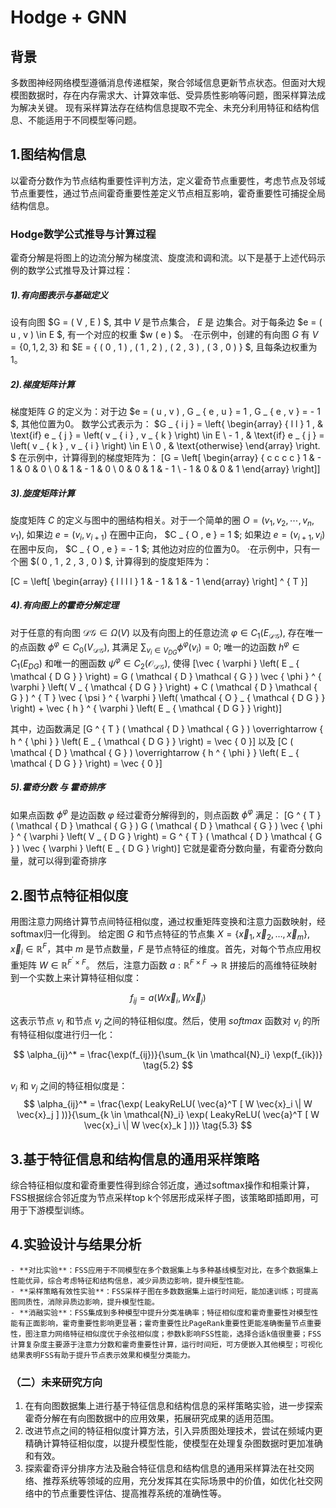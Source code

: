 # Hodge + GNN

## 背景
多数图神经网络模型遵循消息传递框架，聚合邻域信息更新节点状态。但面对大规模图数据时，存在内存需求大、计算效率低、受异质性影响等问题，图采样算法成为解决关键。
现有采样算法存在结构信息提取不完全、未充分利用特征和结构信息、不能适用于不同模型等问题。


## 1.图结构信息
以霍奇分数作为节点结构重要性评判方法，定义霍奇节点重要性，考虑节点及邻域节点重要性，通过节点间霍奇重要性差定义节点相互影响，霍奇重要性可捕捉全局结构信息。
### Hodge数学公式推导与计算过程
霍奇分解是将图上的边流分解为梯度流、旋度流和调和流。以下是基于上述代码示例的数学公式推导及计算过程： 
##### 1).有向图表示与基础定义

设有向图 $G = ( V , E ) $, 其中 $V$ 是节点集合， $E$ 是 边集合。对于每条边 $e = ( u , v ) \in E $, 有一个对应的权重 $w ( e ) $。 
·在示例中，创建的有向图 $G$ 有 $V = \{ 0 , 1 , 2 , 3 \}$ 和 $E = \{ ( 0 , 1 ) , ( 1 , 2 ) , ( 2 , 3 ) , ( 3 , 0 ) \} $, 且每条边权重为1。 

##### 2).梯度矩阵计算
梯度矩阵 $G$ 的定义为：对于边 $e = ( u , v ) , G _ { e , u } = 1 , G _ { e , v } = - 1 $, 其他位置为0。 
数学公式表示为： $G _ { i j } = \left\{ \begin{array} { l l } 1 , & \text{if} e _ { j } = \left( v _ { i } , v _ { k } \right) \in E \\ - 1 , & \text{if} e _ { j } = \left( v _ { k } , v _ { i } \right) \in E \\ 0 , & \text{otherwise} \end{array} \right. $ 
在示例中，计算得到的梯度矩阵为： 
\[G = \left[ \begin{array} { c c c c } 1 & - 1 & 0 & 0 \\ 0 & 1 & - 1 & 0 \\ 0 & 0 & 1 & - 1 \\ - 1 & 0 & 0 & 1 \end{array} \right]\] 
##### 3).旋度矩阵计算
旋度矩阵 $C$ 的定义与图中的圈结构相关。对于一个简单的圈 $O = \left( v _ { 1 } , v _ { 2 } , \cdots , v _ { n } , v _ { 1 } \right) ,$ 如果边 $e = \left( v _ { i } , v _ { i + 1 } \right)$ 在圈中正向， $C _ { O , e } = 1 $; 如果边 $e = \left( v _ { i + 1 } , v _ { i } \right)$ 在圈中反向， $C _ { O , e } = - 1 $; 其他边对应的位置为0。 ·在示例中，只有一个圈 $( 0 , 1 , 2 , 3 , 0 ) $, 计算得到的旋度矩阵为： 

\[C = \left[ \begin{array} { l l l l } 1 & - 1 & 1 & - 1 \end{array} \right] ^ { T }\] 

##### 4).有向图上的霍奇分解定理
对于任意的有向图 $\mathcal { D } \mathcal { G } \in \Omega ( V )$ 以及有向图上的任意边流 $\varphi \in C _ { 1 } \left( E _ { \mathcal { D G } } \right) ,$ 存在唯一的点函数 $\phi ^ { \varphi } \in C _ { 0 } \left( V _ { \mathcal { D G } } \right) ,$ 其满足 $\sum _ { v _ { i } \in V _ { D G } } \phi ^ { \varphi } \left( v _ { i } \right) = 0 ;$ 唯一的边函数 $h ^ { \varphi } \in C _ { 1 } \left( E _ { D G } \right)$ 和唯一的圈函数 $\psi ^ { \varphi } \in C _ { 2 } \left( \mathcal { O } _ { \mathcal { D G } } \right) ,$ 使得 \[\vec { \varphi } \left( E _ { \mathcal { D G } } \right) = G ( \mathcal { D } \mathcal { G } ) \vec { \phi } ^ { \varphi } \left( V _ { \mathcal { D G } } \right) + C ( \mathcal { D } \mathcal { G } ) ^ { T } \vec { \psi } ^ { \varphi } \left( \mathcal { O } _ { \mathcal { D G } } \right) + \vec { h } ^ { \varphi } \left( E _ { \mathcal { D G } } \right)\]

其中，边函数满足
 \[G ^ { T } ( \mathcal { D } \mathcal { G } ) \overrightarrow { h ^ { \phi } } \left( E _ { \mathcal { D G } } \right) = \vec { 0 }\] 以及
 \[C ( \mathcal { D } \mathcal { G } ) \overrightarrow { h ^ { \phi } } \left( E _ { \mathcal { D G } } \right) = \vec { 0 }\]

##### 5).霍奇分数 与 霍奇排序
如果点函数 $\phi ^ { \varphi }$ 是边函数 $\varphi$ 经过霍奇分解得到的，则点函数 $\phi ^ { \varphi }$ 满足： 
\[G ^ { T } ( \mathcal { D } \mathcal { G } ) G ( \mathcal { D } \mathcal { G } ) \vec { \phi } ^ { \varphi } \left( V _ { D G } \right) = G ^ { T } ( \mathcal { D } \mathcal { G } ) \vec { \varphi } \left( E _ { D G } \right)\] 
它就是霍奇分数向量，有霍奇分数向量，就可以得到霍奇排序

## 2.图节点特征相似度
用图注意力网络计算节点间特征相似度，通过权重矩阵变换和注意力函数映射，经softmax归一化得到。
给定图 $G$ 和节点特征的节点集 $X = \{ \vec{x}_1, \vec{x}_2, \ldots, \vec{x}_m \}, \vec{x}_i \in \mathbb{R}^F$，其中 $m$ 是节点数量，$F$ 是节点特征的维度。首先，对每个节点应用权重矩阵 $W \in \mathbb{R}^{F^{'} \times F}$。
然后，注意力函数 $a: \mathbb{R}^{F \times F} \rightarrow \mathbb{R}$ 拼接后的高维特征映射到一个实数上来计算特征相似度：

$$
f_{ij} = a(W \vec{x}_i, W \vec{x}_j)
\tag{5.1}
$$

这表示节点 $v_i$ 和节点 $v_j$ 之间的特征相似度。然后，使用 $softmax$ 函数对 $v_i$ 的所有特征相似度进行归一化：

$$
\alpha_{ij}^*  = \frac{\exp(f_{ij})}{\sum_{k \in \mathcal{N}_i} \exp(f_{ik})}
\tag{5.2}
$$

$v_i$ 和 $v_j$ 之间的特征相似度是：
$$
\alpha_{ij}^* = \frac{\exp( LeakyReLU( \vec{a}^T [ W \vec{x}_i \| W \vec{x}_j ] ))}{\sum_{k \in \mathcal{N}_i} \exp( LeakyReLU( \vec{a}^T [ W \vec{x}_i \| W \vec{x}_k ] ))}
\tag{5.3}
$$

## 3.基于特征信息和结构信息的通用采样策略
综合特征相似度和霍奇重要性得到综合邻近度，通过softmax操作和相乘计算，FSS根据综合邻近度为节点采样top k个邻居形成采样子图，该策略即插即用，可用于下游模型训练。

## 4.实验设计与结果分析
    - **对比实验**：FSS应用于不同模型在多个数据集上与多种基线模型对比，在多个数据集上性能优异，综合考虑特征和结构信息，减少异质边影响，提升模型性能。
    - **采样策略有效性实验**：FSS采样子图在多数数据集上运行时间短，能加速训练；可提高图同质性，消除异质边影响，提升模型性能。
    - **消融实验**：FSS集成到多种模型中提升分类准确率；特征相似度和霍奇重要性对模型性能有正面影响，霍奇重要性影响更显著；霍奇重要性比PageRank重要性更能准确衡量节点重要性，图注意力网络特征相似度优于余弦相似度；参数k影响FSS性能，选择合适k值很重要；FSS计算复杂度主要源于注意力分数和霍奇重要性计算，运行时间短，可方便嵌入其他模型；可视化结果表明FSS有助于提升节点表示效果和模型分类能力。

### （二）未来研究方向
1. 在有向图数据集上进行基于特征信息和结构信息的采样策略实验，进一步探索霍奇分解在有向图数据中的应用效果，拓展研究成果的适用范围。
2. 改进节点之间的特征相似度计算方法，引入异质图处理技术，尝试在频域内更精确计算特征相似度，以提升模型性能，使模型在处理复杂图数据时更加准确和有效。
3. 探索霍奇评分排序方法及融合特征信息和结构信息的通用采样算法在社交网络、推荐系统等领域的应用，充分发挥其在实际场景中的价值，如优化社交网络中的节点重要性评估、提高推荐系统的准确性等。

